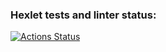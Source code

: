 ### Hexlet tests and linter status:
[![Actions Status](https://github.com/annkainova/layout-designer-project-56/workflows/hexlet-check/badge.svg)](https://github.com/annkainova/layout-designer-project-56/actions)